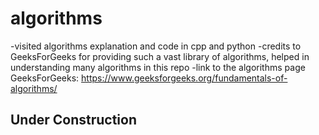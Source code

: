 # algorithms
-visited algorithms explanation and code in cpp and python
-credits to GeeksForGeeks for providing such a vast library of algorithms, helped in understanding many algorithms in this repo
-link to the algorithms page GeeksForGeeks: https://www.geeksforgeeks.org/fundamentals-of-algorithms/
## Under Construction
